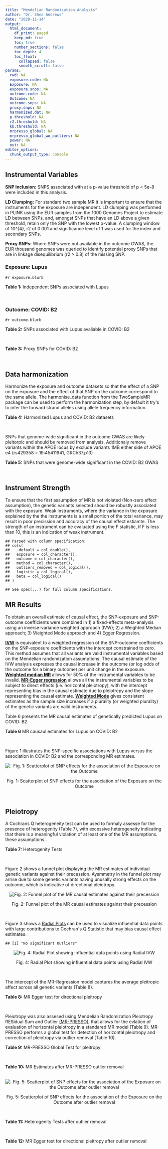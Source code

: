 ```yaml
---
title: "Mendelian Randomization Analysis"
author: "Dr. Shea Andrews"
date: "2020-11-14"
output:
  html_document:
    df_print: paged
    keep_md: true
    toc: true
    number_sections: false
    toc_depth: 4
    toc_float:
      collapsed: false
      smooth_scroll: false
params:
  rwd: NA
  exposure.code: NA
  Exposure: NA
  exposure.snps: NA
  outcome.code: NA
  Outcome: NA
  outcome.snps: NA
  proxy.snps: NA
  harmonized.dat: NA
  p.threshold: NA
  r2.threshold: NA
  kb.threshold: NA
  mrpresso_global: NA
  mrpresso_global_wo_outliers: NA
  power: NA
  out: NA
editor_options:
  chunk_output_type: console
---
```







## Instrumental Variables
**SNP Inclusion:** SNPS associated with at a p-value threshold of p < 5e-8 were included in this analysis.
<br>

**LD Clumping:** For standard two sample MR it is important to ensure that the instruments for the exposure are independent. LD clumping was performed in PLINK using the EUR samples from the 1000 Genomes Project to estimate LD between SNPs, and, amongst SNPs that have an LD above a given threshold, retain only the SNP with the lowest p-value. A clumping window of 10^{4}, r2 of 0.001 and significance level of 1 was used for the index and secondary SNPs.
<br>

**Proxy SNPs:** Where SNPs were not available in the outcome GWAS, the EUR thousand genomes was queried to identify potential proxy SNPs that are in linkage disequilibrium (r2 > 0.8) of the missing SNP.
<br>

### Exposure: Lupus
`#r exposure.blurb`
<br>

**Table 1:** Independent SNPs associated with Lupus
<div data-pagedtable="false">
  <script data-pagedtable-source type="application/json">
{"columns":[{"label":["SNP"],"name":[1],"type":["chr"],"align":["left"]},{"label":["CHROM"],"name":[2],"type":["dbl"],"align":["right"]},{"label":["POS"],"name":[3],"type":["dbl"],"align":["right"]},{"label":["REF"],"name":[4],"type":["chr"],"align":["left"]},{"label":["ALT"],"name":[5],"type":["chr"],"align":["left"]},{"label":["AF"],"name":[6],"type":["dbl"],"align":["right"]},{"label":["BETA"],"name":[7],"type":["dbl"],"align":["right"]},{"label":["SE"],"name":[8],"type":["dbl"],"align":["right"]},{"label":["Z"],"name":[9],"type":["dbl"],"align":["right"]},{"label":["P"],"name":[10],"type":["dbl"],"align":["right"]},{"label":["N"],"name":[11],"type":["dbl"],"align":["right"]},{"label":["TRAIT"],"name":[12],"type":["chr"],"align":["left"]}],"data":[{"1":"rs4661543","2":"1","3":"15229101","4":"T","5":"G","6":"0.89366400","7":"0.2744370","8":"0.04237546","9":"6.476320","10":"9.39891e-11","11":"23210","12":"Lupus"},{"1":"rs6679677","2":"1","3":"114303808","4":"C","5":"A","6":"0.13198000","7":"0.3364722","8":"0.04648538","9":"7.238238","10":"4.54552e-13","11":"23210","12":"Lupus"},{"1":"rs6671847","2":"1","3":"161478810","4":"G","5":"A","6":"0.43811600","7":"0.1988509","8":"0.02896508","9":"6.865193","10":"6.64016e-12","11":"23210","12":"Lupus"},{"1":"rs10912578","2":"1","3":"173251856","4":"A","5":"G","6":"0.69282600","7":"-0.2468600","8":"0.03099180","9":"-7.965340","10":"1.64776e-15","11":"23210","12":"Lupus"},{"1":"rs4916215","2":"1","3":"173314540","4":"C","5":"T","6":"0.77431100","7":"0.2231440","8":"0.03396932","9":"6.568970","10":"5.06636e-11","11":"23210","12":"Lupus"},{"1":"rs17849501","2":"1","3":"183542323","4":"C","5":"T","6":"0.04266520","7":"0.8109302","8":"0.04986423","9":"16.262763","10":"1.81370e-59","11":"23210","12":"Lupus"},{"1":"rs12094036","2":"1","3":"183558174","4":"T","5":"C","6":"0.06648550","7":"-0.3285041","8":"0.05785948","9":"-5.677618","10":"1.36583e-08","11":"23210","12":"Lupus"},{"1":"rs34703115","2":"2","3":"40282854","4":"T","5":"C","6":"0.05253620","7":"-0.6161861","8":"0.10477761","9":"-5.880895","10":"4.08053e-09","11":"23210","12":"Lupus"},{"1":"rs268124","2":"2","3":"65654364","4":"C","5":"T","6":"0.70927300","7":"0.1863300","8":"0.03237026","9":"5.756200","10":"8.60306e-09","11":"23210","12":"Lupus"},{"1":"rs13019891","2":"2","3":"113829869","4":"G","5":"T","6":"0.42580400","7":"-0.5621189","8":"0.02903360","9":"-19.360981","10":"1.64719e-83","11":"23210","12":"Lupus"},{"1":"rs2459611","2":"2","3":"191939187","4":"C","5":"T","6":"0.91986900","7":"0.2613650","8":"0.04524500","9":"5.776660","10":"7.62003e-09","11":"23210","12":"Lupus"},{"1":"rs4274624","2":"2","3":"191958656","4":"C","5":"T","6":"0.79354100","7":"-0.5596160","8":"0.03267912","9":"-17.124600","10":"9.73273e-66","11":"23210","12":"Lupus"},{"1":"rs10048743","2":"2","3":"213890232","4":"G","5":"T","6":"0.86960500","7":"-0.2311120","8":"0.04120563","9":"-5.608740","10":"2.03803e-08","11":"23210","12":"Lupus"},{"1":"rs10200680","2":"2","3":"223961877","4":"C","5":"T","6":"0.12876900","7":"-0.2484614","8":"0.04248350","9":"-5.848421","10":"4.96262e-09","11":"23210","12":"Lupus"},{"1":"rs2573219","2":"2","3":"233288667","4":"A","5":"C","6":"0.11355300","7":"0.5877867","8":"0.04292917","9":"13.692012","10":"1.13327e-42","11":"23210","12":"Lupus"},{"1":"rs9852014","2":"3","3":"129084581","4":"A","5":"G","6":"0.08055150","7":"0.6205765","8":"0.04927268","9":"12.594737","10":"2.25712e-36","11":"23210","12":"Lupus"},{"1":"rs1464446","2":"3","3":"146601295","4":"G","5":"T","6":"0.19522400","7":"-0.3285041","8":"0.04014973","9":"-8.181975","10":"2.79229e-16","11":"23210","12":"Lupus"},{"1":"rs13136219","2":"4","3":"102743687","4":"C","5":"T","6":"0.33503600","7":"-0.1743534","8":"0.02778696","9":"-6.274648","10":"3.50427e-10","11":"23210","12":"Lupus"},{"1":"rs4388254","2":"5","3":"133428601","4":"C","5":"T","6":"0.04080520","7":"0.3784364","8":"0.06039767","9":"6.265745","10":"3.71046e-10","11":"23210","12":"Lupus"},{"1":"rs1078324","2":"5","3":"149202268","4":"C","5":"A","6":"0.06524100","7":"-0.7133499","8":"0.07816647","9":"-9.126034","10":"7.10544e-20","11":"23210","12":"Lupus"},{"1":"rs6889239","2":"5","3":"150457771","4":"T","5":"C","6":"0.25117800","7":"0.2776317","8":"0.03173996","9":"8.747072","10":"2.18960e-18","11":"23210","12":"Lupus"},{"1":"rs2431697","2":"5","3":"159879978","4":"T","5":"C","6":"0.40740100","7":"-0.2231436","8":"0.02929643","9":"-7.616749","10":"2.60144e-14","11":"23210","12":"Lupus"},{"1":"rs12524498","2":"6","3":"31444187","4":"G","5":"T","6":"0.02318840","7":"-0.6733446","8":"0.12079282","9":"-5.574376","10":"2.48419e-08","11":"23210","12":"Lupus"},{"1":"rs389884","2":"6","3":"31940897","4":"A","5":"G","6":"0.10729800","7":"0.9282193","8":"0.04323190","9":"21.470703","10":"2.92560e-102","11":"23210","12":"Lupus"},{"1":"rs79197920","2":"6","3":"32455569","4":"C","5":"T","6":"0.65625000","7":"-0.4510760","8":"0.03341812","9":"-13.497900","10":"1.60819e-41","11":"23210","12":"Lupus"},{"1":"rs113753702","2":"6","3":"32471064","4":"T","5":"C","6":"0.43790100","7":"-0.3856625","8":"0.03422480","9":"-11.268508","10":"1.87724e-29","11":"23210","12":"Lupus"},{"1":"rs77062257","2":"6","3":"32620764","4":"A","5":"T","6":"0.16741300","7":"-0.4620355","8":"0.04802120","9":"-9.621488","10":"6.48854e-22","11":"23210","12":"Lupus"},{"1":"rs2097294","2":"6","3":"32779583","4":"C","5":"T","6":"0.00875099","7":"0.6981347","8":"0.06965172","9":"10.023223","10":"1.20508e-23","11":"23210","12":"Lupus"},{"1":"rs7768653","2":"6","3":"106574794","4":"C","5":"T","6":"0.60770100","7":"-0.2070140","8":"0.02968907","9":"-6.972740","10":"3.10827e-12","11":"23210","12":"Lupus"},{"1":"rs58721818","2":"6","3":"138243739","4":"C","5":"T","6":"0.03142030","7":"0.6575200","8":"0.07559407","9":"8.698037","10":"3.37674e-18","11":"23210","12":"Lupus"},{"1":"rs35000415","2":"7","3":"128585616","4":"C","5":"T","6":"0.14785900","7":"0.5877867","8":"0.04153895","9":"14.150252","10":"1.86090e-45","11":"23210","12":"Lupus"},{"1":"rs2736332","2":"8","3":"11339965","4":"G","5":"C","6":"0.24709300","7":"0.2776317","8":"0.03206938","9":"8.657222","10":"4.83401e-18","11":"23210","12":"Lupus"},{"1":"rs7823055","2":"8","3":"55511676","4":"G","5":"T","6":"0.57587300","7":"-0.3506570","8":"0.02862084","9":"-12.251800","10":"1.64303e-34","11":"23210","12":"Lupus"},{"1":"rs7097397","2":"10","3":"50025396","4":"G","5":"A","6":"0.35511500","7":"-0.1863296","8":"0.02871184","9":"-6.489643","10":"8.60398e-11","11":"23210","12":"Lupus"},{"1":"rs7899626","2":"10","3":"63825561","4":"C","5":"T","6":"0.32037800","7":"0.1823216","8":"0.03325319","9":"5.482830","10":"4.18576e-08","11":"23210","12":"Lupus"},{"1":"rs58688157","2":"11","3":"625085","4":"A","5":"G","6":"0.26210400","7":"-0.2231436","8":"0.03356474","9":"-6.648154","10":"2.96791e-11","11":"23210","12":"Lupus"},{"1":"rs353608","2":"11","3":"35101738","4":"A","5":"G","6":"0.53012700","7":"0.1863300","8":"0.02801977","9":"6.649930","10":"2.93228e-11","11":"23210","12":"Lupus"},{"1":"rs73050535","2":"12","3":"5012503","4":"C","5":"T","6":"0.01180100","7":"-0.7133499","8":"0.12413416","9":"-5.746604","10":"9.10536e-09","11":"23210","12":"Lupus"},{"1":"rs597808","2":"12","3":"111973358","4":"A","5":"G","6":"0.54462300","7":"-0.1625189","8":"0.02947364","9":"-5.514043","10":"3.50683e-08","11":"23210","12":"Lupus"},{"1":"rs1143679","2":"16","3":"31276811","4":"G","5":"A","6":"0.12236000","7":"0.5822156","8":"0.03998663","9":"14.560256","10":"5.02694e-48","11":"23210","12":"Lupus"},{"1":"rs13332649","2":"16","3":"85966683","4":"A","5":"G","6":"0.23690900","7":"-0.3147107","8":"0.03756825","9":"-8.377040","10":"5.42755e-17","11":"23210","12":"Lupus"},{"1":"rs143123127","2":"17","3":"38007190","4":"G","5":"A","6":"0.05919850","7":"0.4700036","8":"0.08403420","9":"5.593004","10":"2.23174e-08","11":"23210","12":"Lupus"},{"1":"rs35251378","2":"19","3":"10459969","4":"G","5":"A","6":"0.28126200","7":"-0.2357223","8":"0.03242656","9":"-7.269422","10":"3.61030e-13","11":"23210","12":"Lupus"},{"1":"rs73068668","2":"19","3":"55763262","4":"G","5":"A","6":"0.05480940","7":"-0.3147107","8":"0.05749035","9":"-5.474149","10":"4.39618e-08","11":"23210","12":"Lupus"},{"1":"rs3747093","2":"22","3":"21984379","4":"G","5":"A","6":"0.19129500","7":"0.2623643","8":"0.03450549","9":"7.603552","10":"2.88112e-14","11":"23210","12":"Lupus"}],"options":{"columns":{"min":{},"max":[10]},"rows":{"min":[10],"max":[10]},"pages":{}}}
  </script>
</div>
<br>

### Outcome: COVID: B2
`#r outcome.blurb`
<br>

**Table 2:** SNPs associated with Lupus avaliable in COVID: B2
<div data-pagedtable="false">
  <script data-pagedtable-source type="application/json">
{"columns":[{"label":["SNP"],"name":[1],"type":["chr"],"align":["left"]},{"label":["CHROM"],"name":[2],"type":["dbl"],"align":["right"]},{"label":["POS"],"name":[3],"type":["dbl"],"align":["right"]},{"label":["REF"],"name":[4],"type":["chr"],"align":["left"]},{"label":["ALT"],"name":[5],"type":["chr"],"align":["left"]},{"label":["AF"],"name":[6],"type":["dbl"],"align":["right"]},{"label":["BETA"],"name":[7],"type":["dbl"],"align":["right"]},{"label":["SE"],"name":[8],"type":["dbl"],"align":["right"]},{"label":["Z"],"name":[9],"type":["dbl"],"align":["right"]},{"label":["P"],"name":[10],"type":["dbl"],"align":["right"]},{"label":["N"],"name":[11],"type":["dbl"],"align":["right"]},{"label":["TRAIT"],"name":[12],"type":["chr"],"align":["left"]}],"data":[{"1":"rs4661543","2":"1","3":"15229101","4":"T","5":"G","6":"0.88070","7":"-0.01259700","8":"0.033817","9":"-0.37250495","10":"0.70950","11":"908494","12":"COVID:_hospitalized_vs._population__eur"},{"1":"rs6679677","2":"1","3":"114303808","4":"C","5":"A","6":"0.12600","7":"-0.01730300","8":"0.040341","9":"-0.42891847","10":"0.66800","11":"908494","12":"COVID:_hospitalized_vs._population__eur"},{"1":"rs6671847","2":"1","3":"161478810","4":"G","5":"A","6":"0.50210","7":"0.01018700","8":"0.028560","9":"0.35668768","10":"0.72130","11":"897825","12":"COVID:_hospitalized_vs._population__eur"},{"1":"rs10912578","2":"1","3":"173251856","4":"A","5":"G","6":"0.67870","7":"0.03117400","8":"0.032041","9":"0.97294092","10":"0.33060","11":"895822","12":"COVID:_hospitalized_vs._population__eur"},{"1":"rs4916215","2":"1","3":"173314540","4":"C","5":"T","6":"0.74650","7":"-0.01259800","8":"0.026087","9":"-0.48292253","10":"0.62920","11":"908494","12":"COVID:_hospitalized_vs._population__eur"},{"1":"rs17849501","2":"1","3":"183542323","4":"C","5":"T","6":"0.05146","7":"-0.01125400","8":"0.052028","9":"-0.21630660","10":"0.82880","11":"908494","12":"COVID:_hospitalized_vs._population__eur"},{"1":"rs12094036","2":"1","3":"183558174","4":"T","5":"C","6":"0.08601","7":"0.03119700","8":"0.042246","9":"0.73846045","10":"0.46020","11":"908494","12":"COVID:_hospitalized_vs._population__eur"},{"1":"rs34703115","2":"2","3":"40282854","4":"T","5":"C","6":"0.02926","7":"0.02400300","8":"0.067490","9":"0.35565269","10":"0.72210","11":"908494","12":"COVID:_hospitalized_vs._population__eur"},{"1":"rs268124","2":"2","3":"65654364","4":"C","5":"T","6":"0.70930","7":"-0.04570200","8":"0.031627","9":"-1.44503114","10":"0.14840","11":"898438","12":"COVID:_hospitalized_vs._population__eur"},{"1":"rs13019891","2":"2","3":"113829869","4":"G","5":"T","6":"0.45510","7":"-0.00432670","8":"0.027725","9":"-0.15605771","10":"0.87600","11":"898438","12":"COVID:_hospitalized_vs._population__eur"},{"1":"rs2459611","2":"2","3":"191939187","4":"C","5":"T","6":"0.91460","7":"-0.07302700","8":"0.043519","9":"-1.67804867","10":"0.09333","11":"898438","12":"COVID:_hospitalized_vs._population__eur"},{"1":"rs4274624","2":"2","3":"191958656","4":"C","5":"T","6":"0.77580","7":"-0.00943390","8":"0.027431","9":"-0.34391382","10":"0.73090","11":"908494","12":"COVID:_hospitalized_vs._population__eur"},{"1":"rs10048743","2":"2","3":"213890232","4":"G","5":"T","6":"0.83380","7":"0.01418900","8":"0.033675","9":"0.42135115","10":"0.67350","11":"908494","12":"COVID:_hospitalized_vs._population__eur"},{"1":"rs10200680","2":"2","3":"223961877","4":"C","5":"T","6":"0.15360","7":"0.02029700","8":"0.032350","9":"0.62741886","10":"0.53040","11":"908494","12":"COVID:_hospitalized_vs._population__eur"},{"1":"rs2573219","2":"2","3":"233288667","4":"A","5":"C","6":"0.08911","7":"-0.09080400","8":"0.040508","9":"-2.24163128","10":"0.02498","11":"908494","12":"COVID:_hospitalized_vs._population__eur"},{"1":"rs9852014","2":"3","3":"129084581","4":"A","5":"G","6":"0.07813","7":"0.01052800","8":"0.051854","9":"0.20303159","10":"0.83910","11":"898438","12":"COVID:_hospitalized_vs._population__eur"},{"1":"rs1464446","2":"3","3":"146601295","4":"G","5":"T","6":"0.19610","7":"0.01062000","8":"0.031716","9":"0.33484677","10":"0.73770","11":"905265","12":"COVID:_hospitalized_vs._population__eur"},{"1":"rs13136219","2":"4","3":"102743687","4":"C","5":"T","6":"0.35410","7":"0.00089397","8":"0.023569","9":"0.03792991","10":"0.96970","11":"908494","12":"COVID:_hospitalized_vs._population__eur"},{"1":"rs4388254","2":"5","3":"133428601","4":"C","5":"T","6":"0.06300","7":"-0.08409100","8":"0.061471","9":"-1.36797840","10":"0.17130","11":"898438","12":"COVID:_hospitalized_vs._population__eur"},{"1":"rs1078324","2":"5","3":"149202268","4":"C","5":"A","6":"0.05606","7":"0.03329200","8":"0.048494","9":"0.68651792","10":"0.49240","11":"907881","12":"COVID:_hospitalized_vs._population__eur"},{"1":"rs6889239","2":"5","3":"150457771","4":"T","5":"C","6":"0.24650","7":"-0.00304640","8":"0.030737","9":"-0.09911182","10":"0.92100","11":"898438","12":"COVID:_hospitalized_vs._population__eur"},{"1":"rs2431697","2":"5","3":"159879978","4":"T","5":"C","6":"0.41050","7":"-0.05639200","8":"0.023087","9":"-2.44258674","10":"0.01458","11":"908494","12":"COVID:_hospitalized_vs._population__eur"},{"1":"rs12524498","2":"6","3":"31444187","4":"G","5":"T","6":"0.02834","7":"0.16319000","8":"0.086479","9":"1.88704772","10":"0.05915","11":"904066","12":"COVID:_hospitalized_vs._population__eur"},{"1":"rs389884","2":"6","3":"31940897","4":"A","5":"G","6":"0.10980","7":"-0.03134000","8":"0.039473","9":"-0.79396043","10":"0.42720","11":"907881","12":"COVID:_hospitalized_vs._population__eur"},{"1":"rs77062257","2":"6","3":"32620764","4":"A","5":"T","6":"0.17930","7":"-0.03581500","8":"0.040147","9":"-0.89209655","10":"0.37230","11":"619277","12":"COVID:_hospitalized_vs._population__eur"},{"1":"rs7768653","2":"6","3":"106574794","4":"C","5":"T","6":"0.56770","7":"0.01883100","8":"0.023680","9":"0.79522804","10":"0.42650","11":"907881","12":"COVID:_hospitalized_vs._population__eur"},{"1":"rs58721818","2":"6","3":"138243739","4":"C","5":"T","6":"0.02924","7":"0.00464130","8":"0.069572","9":"0.06671218","10":"0.94680","11":"908494","12":"COVID:_hospitalized_vs._population__eur"},{"1":"rs35000415","2":"7","3":"128585616","4":"C","5":"T","6":"0.13220","7":"0.03209300","8":"0.036468","9":"0.88003181","10":"0.37880","11":"908494","12":"COVID:_hospitalized_vs._population__eur"},{"1":"rs2736332","2":"8","3":"11339965","4":"G","5":"C","6":"0.25530","7":"0.02484600","8":"0.026137","9":"0.95060642","10":"0.34180","11":"908494","12":"COVID:_hospitalized_vs._population__eur"},{"1":"rs7823055","2":"8","3":"55511676","4":"G","5":"T","6":"0.56620","7":"0.03582600","8":"0.030114","9":"1.18967922","10":"0.23420","11":"895822","12":"COVID:_hospitalized_vs._population__eur"},{"1":"rs7097397","2":"10","3":"50025396","4":"G","5":"A","6":"0.36580","7":"-0.02108700","8":"0.023649","9":"-0.89166561","10":"0.37260","11":"908494","12":"COVID:_hospitalized_vs._population__eur"},{"1":"rs7899626","2":"10","3":"63825561","4":"C","5":"T","6":"0.33320","7":"0.01181500","8":"0.029563","9":"0.39965497","10":"0.68940","11":"898438","12":"COVID:_hospitalized_vs._population__eur"},{"1":"rs58688157","2":"11","3":"625085","4":"A","5":"G","6":"0.24330","7":"0.04128700","8":"0.030722","9":"1.34389037","10":"0.17900","11":"898438","12":"COVID:_hospitalized_vs._population__eur"},{"1":"rs353608","2":"11","3":"35101738","4":"A","5":"G","6":"0.51290","7":"0.02517400","8":"0.027722","9":"0.90808744","10":"0.36380","11":"897825","12":"COVID:_hospitalized_vs._population__eur"},{"1":"rs73050535","2":"12","3":"5012503","4":"C","5":"T","6":"0.01761","7":"-0.06949400","8":"0.077946","9":"-0.89156596","10":"0.37260","11":"907881","12":"COVID:_hospitalized_vs._population__eur"},{"1":"rs597808","2":"12","3":"111973358","4":"A","5":"G","6":"0.56610","7":"0.03670000","8":"0.027905","9":"1.31517649","10":"0.18840","11":"897825","12":"COVID:_hospitalized_vs._population__eur"},{"1":"rs1143679","2":"16","3":"31276811","4":"G","5":"A","6":"0.11230","7":"-0.04835600","8":"0.042051","9":"-1.14993698","10":"0.25020","11":"897825","12":"COVID:_hospitalized_vs._population__eur"},{"1":"rs13332649","2":"16","3":"85966683","4":"A","5":"G","6":"0.26640","7":"0.01466700","8":"0.028683","9":"0.51134819","10":"0.60910","11":"908494","12":"COVID:_hospitalized_vs._population__eur"},{"1":"rs35251378","2":"19","3":"10459969","4":"G","5":"A","6":"0.27320","7":"0.07442600","8":"0.030380","9":"2.44983542","10":"0.01429","11":"898438","12":"COVID:_hospitalized_vs._population__eur"},{"1":"rs73068668","2":"19","3":"55763262","4":"G","5":"A","6":"0.07563","7":"-0.09245700","8":"0.053281","9":"-1.73527149","10":"0.08270","11":"898438","12":"COVID:_hospitalized_vs._population__eur"},{"1":"rs3747093","2":"22","3":"21984379","4":"G","5":"A","6":"0.23270","7":"0.01442300","8":"0.034325","9":"0.42018937","10":"0.67430","11":"898438","12":"COVID:_hospitalized_vs._population__eur"},{"1":"rs79197920","2":"NA","3":"NA","4":"NA","5":"NA","6":"NA","7":"NA","8":"NA","9":"NA","10":"NA","11":"NA","12":"NA"},{"1":"rs113753702","2":"NA","3":"NA","4":"NA","5":"NA","6":"NA","7":"NA","8":"NA","9":"NA","10":"NA","11":"NA","12":"NA"},{"1":"rs2097294","2":"NA","3":"NA","4":"NA","5":"NA","6":"NA","7":"NA","8":"NA","9":"NA","10":"NA","11":"NA","12":"NA"},{"1":"rs143123127","2":"NA","3":"NA","4":"NA","5":"NA","6":"NA","7":"NA","8":"NA","9":"NA","10":"NA","11":"NA","12":"NA"}],"options":{"columns":{"min":{},"max":[10]},"rows":{"min":[10],"max":[10]},"pages":{}}}
  </script>
</div>
<br>

**Table 3:** Proxy SNPs for COVID: B2
<div data-pagedtable="false">
  <script data-pagedtable-source type="application/json">
{"columns":[{"label":["target_snp"],"name":[1],"type":["chr"],"align":["left"]},{"label":["proxy_snp"],"name":[2],"type":["chr"],"align":["left"]},{"label":["ld.r2"],"name":[3],"type":["dbl"],"align":["right"]},{"label":["Dprime"],"name":[4],"type":["dbl"],"align":["right"]},{"label":["PHASE"],"name":[5],"type":["chr"],"align":["left"]},{"label":["X12"],"name":[6],"type":["lgl"],"align":["right"]},{"label":["CHROM"],"name":[7],"type":["dbl"],"align":["right"]},{"label":["POS"],"name":[8],"type":["dbl"],"align":["right"]},{"label":["REF.proxy"],"name":[9],"type":["chr"],"align":["left"]},{"label":["ALT.proxy"],"name":[10],"type":["lgl"],"align":["right"]},{"label":["AF"],"name":[11],"type":["dbl"],"align":["right"]},{"label":["BETA"],"name":[12],"type":["dbl"],"align":["right"]},{"label":["SE"],"name":[13],"type":["dbl"],"align":["right"]},{"label":["Z"],"name":[14],"type":["dbl"],"align":["right"]},{"label":["P"],"name":[15],"type":["dbl"],"align":["right"]},{"label":["N"],"name":[16],"type":["dbl"],"align":["right"]},{"label":["TRAIT"],"name":[17],"type":["chr"],"align":["left"]},{"label":["ref"],"name":[18],"type":["chr"],"align":["left"]},{"label":["ref.proxy"],"name":[19],"type":["lgl"],"align":["right"]},{"label":["alt"],"name":[20],"type":["chr"],"align":["left"]},{"label":["alt.proxy"],"name":[21],"type":["chr"],"align":["left"]},{"label":["ALT"],"name":[22],"type":["chr"],"align":["left"]},{"label":["REF"],"name":[23],"type":["chr"],"align":["left"]},{"label":["proxy.outcome"],"name":[24],"type":["lgl"],"align":["right"]}],"data":[{"1":"rs143123127","2":"rs112876941","3":"1","4":"1","5":"AT/GA","6":"NA","7":"17","8":"37922804","9":"A","10":"TRUE","11":"0.04431","12":"0.078074","13":"0.064303","14":"1.214158","15":"0.2247","16":"908494","17":"COVID:_hospitalized_vs._population__eur","18":"A","19":"TRUE","20":"G","21":"A","22":"A","23":"G","24":"TRUE"},{"1":"rs79197920","2":"NA","3":"NA","4":"NA","5":"NA","6":"NA","7":"NA","8":"NA","9":"NA","10":"NA","11":"NA","12":"NA","13":"NA","14":"NA","15":"NA","16":"NA","17":"NA","18":"NA","19":"NA","20":"NA","21":"NA","22":"NA","23":"NA","24":"NA"},{"1":"rs113753702","2":"NA","3":"NA","4":"NA","5":"NA","6":"NA","7":"NA","8":"NA","9":"NA","10":"NA","11":"NA","12":"NA","13":"NA","14":"NA","15":"NA","16":"NA","17":"NA","18":"NA","19":"NA","20":"NA","21":"NA","22":"NA","23":"NA","24":"NA"},{"1":"rs2097294","2":"NA","3":"NA","4":"NA","5":"NA","6":"NA","7":"NA","8":"NA","9":"NA","10":"NA","11":"NA","12":"NA","13":"NA","14":"NA","15":"NA","16":"NA","17":"NA","18":"NA","19":"NA","20":"NA","21":"NA","22":"NA","23":"NA","24":"NA"}],"options":{"columns":{"min":{},"max":[10]},"rows":{"min":[10],"max":[10]},"pages":{}}}
  </script>
</div>
<br>

## Data harmonization
Harmonize the exposure and outcome datasets so that the effect of a SNP on the exposure and the effect of that SNP on the outcome correspond to the same allele. The harmonise_data function from the TwoSampleMR package can be used to perform the harmonization step, by default it try's to infer the forward strand alleles using allele frequency information.
<br>

**Table 4:** Harmonized Lupus and COVID: B2 datasets
<div data-pagedtable="false">
  <script data-pagedtable-source type="application/json">
{"columns":[{"label":["SNP"],"name":[1],"type":["chr"],"align":["left"]},{"label":["effect_allele.exposure"],"name":[2],"type":["chr"],"align":["left"]},{"label":["other_allele.exposure"],"name":[3],"type":["chr"],"align":["left"]},{"label":["effect_allele.outcome"],"name":[4],"type":["chr"],"align":["left"]},{"label":["other_allele.outcome"],"name":[5],"type":["chr"],"align":["left"]},{"label":["beta.exposure"],"name":[6],"type":["dbl"],"align":["right"]},{"label":["beta.outcome"],"name":[7],"type":["dbl"],"align":["right"]},{"label":["eaf.exposure"],"name":[8],"type":["dbl"],"align":["right"]},{"label":["eaf.outcome"],"name":[9],"type":["dbl"],"align":["right"]},{"label":["remove"],"name":[10],"type":["lgl"],"align":["right"]},{"label":["palindromic"],"name":[11],"type":["lgl"],"align":["right"]},{"label":["ambiguous"],"name":[12],"type":["lgl"],"align":["right"]},{"label":["id.outcome"],"name":[13],"type":["chr"],"align":["left"]},{"label":["chr.outcome"],"name":[14],"type":["dbl"],"align":["right"]},{"label":["pos.outcome"],"name":[15],"type":["dbl"],"align":["right"]},{"label":["se.outcome"],"name":[16],"type":["dbl"],"align":["right"]},{"label":["z.outcome"],"name":[17],"type":["dbl"],"align":["right"]},{"label":["pval.outcome"],"name":[18],"type":["dbl"],"align":["right"]},{"label":["samplesize.outcome"],"name":[19],"type":["dbl"],"align":["right"]},{"label":["outcome"],"name":[20],"type":["chr"],"align":["left"]},{"label":["mr_keep.outcome"],"name":[21],"type":["lgl"],"align":["right"]},{"label":["pval_origin.outcome"],"name":[22],"type":["chr"],"align":["left"]},{"label":["chr.exposure"],"name":[23],"type":["dbl"],"align":["right"]},{"label":["pos.exposure"],"name":[24],"type":["dbl"],"align":["right"]},{"label":["se.exposure"],"name":[25],"type":["dbl"],"align":["right"]},{"label":["z.exposure"],"name":[26],"type":["dbl"],"align":["right"]},{"label":["pval.exposure"],"name":[27],"type":["dbl"],"align":["right"]},{"label":["samplesize.exposure"],"name":[28],"type":["dbl"],"align":["right"]},{"label":["exposure"],"name":[29],"type":["chr"],"align":["left"]},{"label":["mr_keep.exposure"],"name":[30],"type":["lgl"],"align":["right"]},{"label":["pval_origin.exposure"],"name":[31],"type":["chr"],"align":["left"]},{"label":["id.exposure"],"name":[32],"type":["chr"],"align":["left"]},{"label":["action"],"name":[33],"type":["dbl"],"align":["right"]},{"label":["mr_keep"],"name":[34],"type":["lgl"],"align":["right"]},{"label":["pt"],"name":[35],"type":["dbl"],"align":["right"]},{"label":["pleitropy_keep"],"name":[36],"type":["lgl"],"align":["right"]},{"label":["mrpresso_RSSobs"],"name":[37],"type":["lgl"],"align":["right"]},{"label":["mrpresso_pval"],"name":[38],"type":["lgl"],"align":["right"]},{"label":["mrpresso_keep"],"name":[39],"type":["lgl"],"align":["right"]}],"data":[{"1":"rs10048743","2":"T","3":"G","4":"T","5":"G","6":"-0.2311120","7":"0.01418900","8":"0.8696050","9":"0.83380","10":"FALSE","11":"FALSE","12":"FALSE","13":"Y25SG1","14":"2","15":"213890232","16":"0.033675","17":"0.42135115","18":"0.67350","19":"908494","20":"covidhgi2020anaB2v4eur","21":"TRUE","22":"reported","23":"2","24":"213890232","25":"0.04120563","26":"-5.608740","27":"2.03803e-08","28":"23210","29":"Betham2015lupus","30":"TRUE","31":"reported","32":"RUwEaH","33":"2","34":"TRUE","35":"5e-08","36":"TRUE","37":"NA","38":"NA","39":"TRUE"},{"1":"rs10200680","2":"T","3":"C","4":"T","5":"C","6":"-0.2484614","7":"0.02029700","8":"0.1287690","9":"0.15360","10":"FALSE","11":"FALSE","12":"FALSE","13":"Y25SG1","14":"2","15":"223961877","16":"0.032350","17":"0.62741886","18":"0.53040","19":"908494","20":"covidhgi2020anaB2v4eur","21":"TRUE","22":"reported","23":"2","24":"223961877","25":"0.04248350","26":"-5.848421","27":"4.96262e-09","28":"23210","29":"Betham2015lupus","30":"TRUE","31":"reported","32":"RUwEaH","33":"2","34":"TRUE","35":"5e-08","36":"TRUE","37":"NA","38":"NA","39":"TRUE"},{"1":"rs1078324","2":"A","3":"C","4":"A","5":"C","6":"-0.7133499","7":"0.03329200","8":"0.0652410","9":"0.05606","10":"FALSE","11":"FALSE","12":"FALSE","13":"Y25SG1","14":"5","15":"149202268","16":"0.048494","17":"0.68651792","18":"0.49240","19":"907881","20":"covidhgi2020anaB2v4eur","21":"TRUE","22":"reported","23":"5","24":"149202268","25":"0.07816647","26":"-9.126034","27":"7.10544e-20","28":"23210","29":"Betham2015lupus","30":"TRUE","31":"reported","32":"RUwEaH","33":"2","34":"TRUE","35":"5e-08","36":"TRUE","37":"NA","38":"NA","39":"TRUE"},{"1":"rs10912578","2":"G","3":"A","4":"G","5":"A","6":"-0.2468600","7":"0.03117400","8":"0.6928260","9":"0.67870","10":"FALSE","11":"FALSE","12":"FALSE","13":"Y25SG1","14":"1","15":"173251856","16":"0.032041","17":"0.97294092","18":"0.33060","19":"895822","20":"covidhgi2020anaB2v4eur","21":"TRUE","22":"reported","23":"1","24":"173251856","25":"0.03099180","26":"-7.965340","27":"1.64776e-15","28":"23210","29":"Betham2015lupus","30":"TRUE","31":"reported","32":"RUwEaH","33":"2","34":"TRUE","35":"5e-08","36":"TRUE","37":"NA","38":"NA","39":"TRUE"},{"1":"rs1143679","2":"A","3":"G","4":"A","5":"G","6":"0.5822156","7":"-0.04835600","8":"0.1223600","9":"0.11230","10":"FALSE","11":"FALSE","12":"FALSE","13":"Y25SG1","14":"16","15":"31276811","16":"0.042051","17":"-1.14993698","18":"0.25020","19":"897825","20":"covidhgi2020anaB2v4eur","21":"TRUE","22":"reported","23":"16","24":"31276811","25":"0.03998663","26":"14.560256","27":"5.02694e-48","28":"23210","29":"Betham2015lupus","30":"TRUE","31":"reported","32":"RUwEaH","33":"2","34":"TRUE","35":"5e-08","36":"TRUE","37":"NA","38":"NA","39":"TRUE"},{"1":"rs12094036","2":"C","3":"T","4":"C","5":"T","6":"-0.3285041","7":"0.03119700","8":"0.0664855","9":"0.08601","10":"FALSE","11":"FALSE","12":"FALSE","13":"Y25SG1","14":"1","15":"183558174","16":"0.042246","17":"0.73846045","18":"0.46020","19":"908494","20":"covidhgi2020anaB2v4eur","21":"TRUE","22":"reported","23":"1","24":"183558174","25":"0.05785948","26":"-5.677618","27":"1.36583e-08","28":"23210","29":"Betham2015lupus","30":"TRUE","31":"reported","32":"RUwEaH","33":"2","34":"TRUE","35":"5e-08","36":"TRUE","37":"NA","38":"NA","39":"TRUE"},{"1":"rs12524498","2":"T","3":"G","4":"T","5":"G","6":"-0.6733446","7":"0.16319000","8":"0.0231884","9":"0.02834","10":"FALSE","11":"FALSE","12":"FALSE","13":"Y25SG1","14":"6","15":"31444187","16":"0.086479","17":"1.88704772","18":"0.05915","19":"904066","20":"covidhgi2020anaB2v4eur","21":"TRUE","22":"reported","23":"6","24":"31444187","25":"0.12079282","26":"-5.574376","27":"2.48419e-08","28":"23210","29":"Betham2015lupus","30":"TRUE","31":"reported","32":"RUwEaH","33":"2","34":"TRUE","35":"5e-08","36":"TRUE","37":"NA","38":"NA","39":"TRUE"},{"1":"rs13019891","2":"T","3":"G","4":"T","5":"G","6":"-0.5621189","7":"-0.00432670","8":"0.4258040","9":"0.45510","10":"FALSE","11":"FALSE","12":"FALSE","13":"Y25SG1","14":"2","15":"113829869","16":"0.027725","17":"-0.15605771","18":"0.87600","19":"898438","20":"covidhgi2020anaB2v4eur","21":"TRUE","22":"reported","23":"2","24":"113829869","25":"0.02903360","26":"-19.360981","27":"1.64719e-83","28":"23210","29":"Betham2015lupus","30":"TRUE","31":"reported","32":"RUwEaH","33":"2","34":"TRUE","35":"5e-08","36":"TRUE","37":"NA","38":"NA","39":"TRUE"},{"1":"rs13136219","2":"T","3":"C","4":"T","5":"C","6":"-0.1743534","7":"0.00089397","8":"0.3350360","9":"0.35410","10":"FALSE","11":"FALSE","12":"FALSE","13":"Y25SG1","14":"4","15":"102743687","16":"0.023569","17":"0.03792991","18":"0.96970","19":"908494","20":"covidhgi2020anaB2v4eur","21":"TRUE","22":"reported","23":"4","24":"102743687","25":"0.02778696","26":"-6.274648","27":"3.50427e-10","28":"23210","29":"Betham2015lupus","30":"TRUE","31":"reported","32":"RUwEaH","33":"2","34":"TRUE","35":"5e-08","36":"TRUE","37":"NA","38":"NA","39":"TRUE"},{"1":"rs13332649","2":"G","3":"A","4":"G","5":"A","6":"-0.3147107","7":"0.01466700","8":"0.2369090","9":"0.26640","10":"FALSE","11":"FALSE","12":"FALSE","13":"Y25SG1","14":"16","15":"85966683","16":"0.028683","17":"0.51134819","18":"0.60910","19":"908494","20":"covidhgi2020anaB2v4eur","21":"TRUE","22":"reported","23":"16","24":"85966683","25":"0.03756825","26":"-8.377040","27":"5.42755e-17","28":"23210","29":"Betham2015lupus","30":"TRUE","31":"reported","32":"RUwEaH","33":"2","34":"TRUE","35":"5e-08","36":"TRUE","37":"NA","38":"NA","39":"TRUE"},{"1":"rs143123127","2":"A","3":"G","4":"A","5":"G","6":"0.4700036","7":"0.07807400","8":"0.0591985","9":"0.04431","10":"FALSE","11":"FALSE","12":"FALSE","13":"Y25SG1","14":"17","15":"37922804","16":"0.064303","17":"1.21415797","18":"0.22470","19":"908494","20":"covidhgi2020anaB2v4eur","21":"TRUE","22":"reported","23":"17","24":"38007190","25":"0.08403420","26":"5.593004","27":"2.23174e-08","28":"23210","29":"Betham2015lupus","30":"TRUE","31":"reported","32":"RUwEaH","33":"2","34":"TRUE","35":"5e-08","36":"TRUE","37":"NA","38":"NA","39":"TRUE"},{"1":"rs1464446","2":"T","3":"G","4":"T","5":"G","6":"-0.3285041","7":"0.01062000","8":"0.1952240","9":"0.19610","10":"FALSE","11":"FALSE","12":"FALSE","13":"Y25SG1","14":"3","15":"146601295","16":"0.031716","17":"0.33484677","18":"0.73770","19":"905265","20":"covidhgi2020anaB2v4eur","21":"TRUE","22":"reported","23":"3","24":"146601295","25":"0.04014973","26":"-8.181975","27":"2.79229e-16","28":"23210","29":"Betham2015lupus","30":"TRUE","31":"reported","32":"RUwEaH","33":"2","34":"TRUE","35":"5e-08","36":"TRUE","37":"NA","38":"NA","39":"TRUE"},{"1":"rs17849501","2":"T","3":"C","4":"T","5":"C","6":"0.8109302","7":"-0.01125400","8":"0.0426652","9":"0.05146","10":"FALSE","11":"FALSE","12":"FALSE","13":"Y25SG1","14":"1","15":"183542323","16":"0.052028","17":"-0.21630660","18":"0.82880","19":"908494","20":"covidhgi2020anaB2v4eur","21":"TRUE","22":"reported","23":"1","24":"183542323","25":"0.04986423","26":"16.262763","27":"1.81370e-59","28":"23210","29":"Betham2015lupus","30":"TRUE","31":"reported","32":"RUwEaH","33":"2","34":"TRUE","35":"5e-08","36":"TRUE","37":"NA","38":"NA","39":"TRUE"},{"1":"rs2431697","2":"C","3":"T","4":"C","5":"T","6":"-0.2231436","7":"-0.05639200","8":"0.4074010","9":"0.41050","10":"FALSE","11":"FALSE","12":"FALSE","13":"Y25SG1","14":"5","15":"159879978","16":"0.023087","17":"-2.44258674","18":"0.01458","19":"908494","20":"covidhgi2020anaB2v4eur","21":"TRUE","22":"reported","23":"5","24":"159879978","25":"0.02929643","26":"-7.616749","27":"2.60144e-14","28":"23210","29":"Betham2015lupus","30":"TRUE","31":"reported","32":"RUwEaH","33":"2","34":"TRUE","35":"5e-08","36":"TRUE","37":"NA","38":"NA","39":"TRUE"},{"1":"rs2459611","2":"T","3":"C","4":"T","5":"C","6":"0.2613650","7":"-0.07302700","8":"0.9198690","9":"0.91460","10":"FALSE","11":"FALSE","12":"FALSE","13":"Y25SG1","14":"2","15":"191939187","16":"0.043519","17":"-1.67804867","18":"0.09333","19":"898438","20":"covidhgi2020anaB2v4eur","21":"TRUE","22":"reported","23":"2","24":"191939187","25":"0.04524500","26":"5.776660","27":"7.62003e-09","28":"23210","29":"Betham2015lupus","30":"TRUE","31":"reported","32":"RUwEaH","33":"2","34":"TRUE","35":"5e-08","36":"TRUE","37":"NA","38":"NA","39":"TRUE"},{"1":"rs2573219","2":"C","3":"A","4":"C","5":"A","6":"0.5877867","7":"-0.09080400","8":"0.1135530","9":"0.08911","10":"FALSE","11":"FALSE","12":"FALSE","13":"Y25SG1","14":"2","15":"233288667","16":"0.040508","17":"-2.24163128","18":"0.02498","19":"908494","20":"covidhgi2020anaB2v4eur","21":"TRUE","22":"reported","23":"2","24":"233288667","25":"0.04292917","26":"13.692012","27":"1.13327e-42","28":"23210","29":"Betham2015lupus","30":"TRUE","31":"reported","32":"RUwEaH","33":"2","34":"TRUE","35":"5e-08","36":"TRUE","37":"NA","38":"NA","39":"TRUE"},{"1":"rs268124","2":"T","3":"C","4":"T","5":"C","6":"0.1863300","7":"-0.04570200","8":"0.7092730","9":"0.70930","10":"FALSE","11":"FALSE","12":"FALSE","13":"Y25SG1","14":"2","15":"65654364","16":"0.031627","17":"-1.44503114","18":"0.14840","19":"898438","20":"covidhgi2020anaB2v4eur","21":"TRUE","22":"reported","23":"2","24":"65654364","25":"0.03237026","26":"5.756200","27":"8.60306e-09","28":"23210","29":"Betham2015lupus","30":"TRUE","31":"reported","32":"RUwEaH","33":"2","34":"TRUE","35":"5e-08","36":"TRUE","37":"NA","38":"NA","39":"TRUE"},{"1":"rs2736332","2":"C","3":"G","4":"C","5":"G","6":"0.2776317","7":"0.02484600","8":"0.2470930","9":"0.25530","10":"FALSE","11":"TRUE","12":"FALSE","13":"Y25SG1","14":"8","15":"11339965","16":"0.026137","17":"0.95060642","18":"0.34180","19":"908494","20":"covidhgi2020anaB2v4eur","21":"TRUE","22":"reported","23":"8","24":"11339965","25":"0.03206938","26":"8.657222","27":"4.83401e-18","28":"23210","29":"Betham2015lupus","30":"TRUE","31":"reported","32":"RUwEaH","33":"2","34":"TRUE","35":"5e-08","36":"TRUE","37":"NA","38":"NA","39":"TRUE"},{"1":"rs34703115","2":"C","3":"T","4":"C","5":"T","6":"-0.6161861","7":"0.02400300","8":"0.0525362","9":"0.02926","10":"FALSE","11":"FALSE","12":"FALSE","13":"Y25SG1","14":"2","15":"40282854","16":"0.067490","17":"0.35565269","18":"0.72210","19":"908494","20":"covidhgi2020anaB2v4eur","21":"TRUE","22":"reported","23":"2","24":"40282854","25":"0.10477761","26":"-5.880895","27":"4.08053e-09","28":"23210","29":"Betham2015lupus","30":"TRUE","31":"reported","32":"RUwEaH","33":"2","34":"TRUE","35":"5e-08","36":"TRUE","37":"NA","38":"NA","39":"TRUE"},{"1":"rs35000415","2":"T","3":"C","4":"T","5":"C","6":"0.5877867","7":"0.03209300","8":"0.1478590","9":"0.13220","10":"FALSE","11":"FALSE","12":"FALSE","13":"Y25SG1","14":"7","15":"128585616","16":"0.036468","17":"0.88003181","18":"0.37880","19":"908494","20":"covidhgi2020anaB2v4eur","21":"TRUE","22":"reported","23":"7","24":"128585616","25":"0.04153895","26":"14.150252","27":"1.86090e-45","28":"23210","29":"Betham2015lupus","30":"TRUE","31":"reported","32":"RUwEaH","33":"2","34":"TRUE","35":"5e-08","36":"TRUE","37":"NA","38":"NA","39":"TRUE"},{"1":"rs35251378","2":"A","3":"G","4":"A","5":"G","6":"-0.2357223","7":"0.07442600","8":"0.2812620","9":"0.27320","10":"FALSE","11":"FALSE","12":"FALSE","13":"Y25SG1","14":"19","15":"10459969","16":"0.030380","17":"2.44983542","18":"0.01429","19":"898438","20":"covidhgi2020anaB2v4eur","21":"TRUE","22":"reported","23":"19","24":"10459969","25":"0.03242656","26":"-7.269422","27":"3.61030e-13","28":"23210","29":"Betham2015lupus","30":"TRUE","31":"reported","32":"RUwEaH","33":"2","34":"TRUE","35":"5e-08","36":"TRUE","37":"NA","38":"NA","39":"TRUE"},{"1":"rs353608","2":"G","3":"A","4":"G","5":"A","6":"0.1863300","7":"0.02517400","8":"0.5301270","9":"0.51290","10":"FALSE","11":"FALSE","12":"FALSE","13":"Y25SG1","14":"11","15":"35101738","16":"0.027722","17":"0.90808744","18":"0.36380","19":"897825","20":"covidhgi2020anaB2v4eur","21":"TRUE","22":"reported","23":"11","24":"35101738","25":"0.02801977","26":"6.649930","27":"2.93228e-11","28":"23210","29":"Betham2015lupus","30":"TRUE","31":"reported","32":"RUwEaH","33":"2","34":"TRUE","35":"5e-08","36":"TRUE","37":"NA","38":"NA","39":"TRUE"},{"1":"rs3747093","2":"A","3":"G","4":"A","5":"G","6":"0.2623643","7":"0.01442300","8":"0.1912950","9":"0.23270","10":"FALSE","11":"FALSE","12":"FALSE","13":"Y25SG1","14":"22","15":"21984379","16":"0.034325","17":"0.42018937","18":"0.67430","19":"898438","20":"covidhgi2020anaB2v4eur","21":"TRUE","22":"reported","23":"22","24":"21984379","25":"0.03450549","26":"7.603552","27":"2.88112e-14","28":"23210","29":"Betham2015lupus","30":"TRUE","31":"reported","32":"RUwEaH","33":"2","34":"TRUE","35":"5e-08","36":"TRUE","37":"NA","38":"NA","39":"TRUE"},{"1":"rs389884","2":"G","3":"A","4":"G","5":"A","6":"0.9282193","7":"-0.03134000","8":"0.1072980","9":"0.10980","10":"FALSE","11":"FALSE","12":"FALSE","13":"Y25SG1","14":"6","15":"31940897","16":"0.039473","17":"-0.79396043","18":"0.42720","19":"907881","20":"covidhgi2020anaB2v4eur","21":"TRUE","22":"reported","23":"6","24":"31940897","25":"0.04323190","26":"21.470703","27":"2.92560e-102","28":"23210","29":"Betham2015lupus","30":"TRUE","31":"reported","32":"RUwEaH","33":"2","34":"TRUE","35":"5e-08","36":"TRUE","37":"NA","38":"NA","39":"TRUE"},{"1":"rs4274624","2":"T","3":"C","4":"T","5":"C","6":"-0.5596160","7":"-0.00943390","8":"0.7935410","9":"0.77580","10":"FALSE","11":"FALSE","12":"FALSE","13":"Y25SG1","14":"2","15":"191958656","16":"0.027431","17":"-0.34391382","18":"0.73090","19":"908494","20":"covidhgi2020anaB2v4eur","21":"TRUE","22":"reported","23":"2","24":"191958656","25":"0.03267912","26":"-17.124600","27":"9.73273e-66","28":"23210","29":"Betham2015lupus","30":"TRUE","31":"reported","32":"RUwEaH","33":"2","34":"TRUE","35":"5e-08","36":"TRUE","37":"NA","38":"NA","39":"TRUE"},{"1":"rs4388254","2":"T","3":"C","4":"T","5":"C","6":"0.3784364","7":"-0.08409100","8":"0.0408052","9":"0.06300","10":"FALSE","11":"FALSE","12":"FALSE","13":"Y25SG1","14":"5","15":"133428601","16":"0.061471","17":"-1.36797840","18":"0.17130","19":"898438","20":"covidhgi2020anaB2v4eur","21":"TRUE","22":"reported","23":"5","24":"133428601","25":"0.06039767","26":"6.265745","27":"3.71046e-10","28":"23210","29":"Betham2015lupus","30":"TRUE","31":"reported","32":"RUwEaH","33":"2","34":"TRUE","35":"5e-08","36":"TRUE","37":"NA","38":"NA","39":"TRUE"},{"1":"rs4661543","2":"G","3":"T","4":"G","5":"T","6":"0.2744370","7":"-0.01259700","8":"0.8936640","9":"0.88070","10":"FALSE","11":"FALSE","12":"FALSE","13":"Y25SG1","14":"1","15":"15229101","16":"0.033817","17":"-0.37250495","18":"0.70950","19":"908494","20":"covidhgi2020anaB2v4eur","21":"TRUE","22":"reported","23":"1","24":"15229101","25":"0.04237546","26":"6.476320","27":"9.39891e-11","28":"23210","29":"Betham2015lupus","30":"TRUE","31":"reported","32":"RUwEaH","33":"2","34":"TRUE","35":"5e-08","36":"TRUE","37":"NA","38":"NA","39":"TRUE"},{"1":"rs4916215","2":"T","3":"C","4":"T","5":"C","6":"0.2231440","7":"-0.01259800","8":"0.7743110","9":"0.74650","10":"FALSE","11":"FALSE","12":"FALSE","13":"Y25SG1","14":"1","15":"173314540","16":"0.026087","17":"-0.48292253","18":"0.62920","19":"908494","20":"covidhgi2020anaB2v4eur","21":"TRUE","22":"reported","23":"1","24":"173314540","25":"0.03396932","26":"6.568970","27":"5.06636e-11","28":"23210","29":"Betham2015lupus","30":"TRUE","31":"reported","32":"RUwEaH","33":"2","34":"TRUE","35":"5e-08","36":"TRUE","37":"NA","38":"NA","39":"TRUE"},{"1":"rs58688157","2":"G","3":"A","4":"G","5":"A","6":"-0.2231436","7":"0.04128700","8":"0.2621040","9":"0.24330","10":"FALSE","11":"FALSE","12":"FALSE","13":"Y25SG1","14":"11","15":"625085","16":"0.030722","17":"1.34389037","18":"0.17900","19":"898438","20":"covidhgi2020anaB2v4eur","21":"TRUE","22":"reported","23":"11","24":"625085","25":"0.03356474","26":"-6.648154","27":"2.96791e-11","28":"23210","29":"Betham2015lupus","30":"TRUE","31":"reported","32":"RUwEaH","33":"2","34":"TRUE","35":"5e-08","36":"TRUE","37":"NA","38":"NA","39":"TRUE"},{"1":"rs58721818","2":"T","3":"C","4":"T","5":"C","6":"0.6575200","7":"0.00464130","8":"0.0314203","9":"0.02924","10":"FALSE","11":"FALSE","12":"FALSE","13":"Y25SG1","14":"6","15":"138243739","16":"0.069572","17":"0.06671218","18":"0.94680","19":"908494","20":"covidhgi2020anaB2v4eur","21":"TRUE","22":"reported","23":"6","24":"138243739","25":"0.07559407","26":"8.698037","27":"3.37674e-18","28":"23210","29":"Betham2015lupus","30":"TRUE","31":"reported","32":"RUwEaH","33":"2","34":"TRUE","35":"5e-08","36":"TRUE","37":"NA","38":"NA","39":"TRUE"},{"1":"rs597808","2":"G","3":"A","4":"G","5":"A","6":"-0.1625189","7":"0.03670000","8":"0.5446230","9":"0.56610","10":"FALSE","11":"FALSE","12":"FALSE","13":"Y25SG1","14":"12","15":"111973358","16":"0.027905","17":"1.31517649","18":"0.18840","19":"897825","20":"covidhgi2020anaB2v4eur","21":"TRUE","22":"reported","23":"12","24":"111973358","25":"0.02947364","26":"-5.514043","27":"3.50683e-08","28":"23210","29":"Betham2015lupus","30":"TRUE","31":"reported","32":"RUwEaH","33":"2","34":"TRUE","35":"5e-08","36":"TRUE","37":"NA","38":"NA","39":"TRUE"},{"1":"rs6671847","2":"A","3":"G","4":"A","5":"G","6":"0.1988509","7":"0.01018700","8":"0.4381160","9":"0.50210","10":"FALSE","11":"FALSE","12":"FALSE","13":"Y25SG1","14":"1","15":"161478810","16":"0.028560","17":"0.35668768","18":"0.72130","19":"897825","20":"covidhgi2020anaB2v4eur","21":"TRUE","22":"reported","23":"1","24":"161478810","25":"0.02896508","26":"6.865193","27":"6.64016e-12","28":"23210","29":"Betham2015lupus","30":"TRUE","31":"reported","32":"RUwEaH","33":"2","34":"TRUE","35":"5e-08","36":"TRUE","37":"NA","38":"NA","39":"TRUE"},{"1":"rs6679677","2":"A","3":"C","4":"A","5":"C","6":"0.3364722","7":"-0.01730300","8":"0.1319800","9":"0.12600","10":"FALSE","11":"FALSE","12":"FALSE","13":"Y25SG1","14":"1","15":"114303808","16":"0.040341","17":"-0.42891847","18":"0.66800","19":"908494","20":"covidhgi2020anaB2v4eur","21":"TRUE","22":"reported","23":"1","24":"114303808","25":"0.04648538","26":"7.238238","27":"4.54552e-13","28":"23210","29":"Betham2015lupus","30":"TRUE","31":"reported","32":"RUwEaH","33":"2","34":"TRUE","35":"5e-08","36":"TRUE","37":"NA","38":"NA","39":"TRUE"},{"1":"rs6889239","2":"C","3":"T","4":"C","5":"T","6":"0.2776317","7":"-0.00304640","8":"0.2511780","9":"0.24650","10":"FALSE","11":"FALSE","12":"FALSE","13":"Y25SG1","14":"5","15":"150457771","16":"0.030737","17":"-0.09911182","18":"0.92100","19":"898438","20":"covidhgi2020anaB2v4eur","21":"TRUE","22":"reported","23":"5","24":"150457771","25":"0.03173996","26":"8.747072","27":"2.18960e-18","28":"23210","29":"Betham2015lupus","30":"TRUE","31":"reported","32":"RUwEaH","33":"2","34":"TRUE","35":"5e-08","36":"TRUE","37":"NA","38":"NA","39":"TRUE"},{"1":"rs7097397","2":"A","3":"G","4":"A","5":"G","6":"-0.1863296","7":"-0.02108700","8":"0.3551150","9":"0.36580","10":"FALSE","11":"FALSE","12":"FALSE","13":"Y25SG1","14":"10","15":"50025396","16":"0.023649","17":"-0.89166561","18":"0.37260","19":"908494","20":"covidhgi2020anaB2v4eur","21":"TRUE","22":"reported","23":"10","24":"50025396","25":"0.02871184","26":"-6.489643","27":"8.60398e-11","28":"23210","29":"Betham2015lupus","30":"TRUE","31":"reported","32":"RUwEaH","33":"2","34":"TRUE","35":"5e-08","36":"TRUE","37":"NA","38":"NA","39":"TRUE"},{"1":"rs73050535","2":"T","3":"C","4":"T","5":"C","6":"-0.7133499","7":"-0.06949400","8":"0.0118010","9":"0.01761","10":"FALSE","11":"FALSE","12":"FALSE","13":"Y25SG1","14":"12","15":"5012503","16":"0.077946","17":"-0.89156596","18":"0.37260","19":"907881","20":"covidhgi2020anaB2v4eur","21":"TRUE","22":"reported","23":"12","24":"5012503","25":"0.12413416","26":"-5.746604","27":"9.10536e-09","28":"23210","29":"Betham2015lupus","30":"TRUE","31":"reported","32":"RUwEaH","33":"2","34":"TRUE","35":"5e-08","36":"TRUE","37":"NA","38":"NA","39":"TRUE"},{"1":"rs73068668","2":"A","3":"G","4":"A","5":"G","6":"-0.3147107","7":"-0.09245700","8":"0.0548094","9":"0.07563","10":"FALSE","11":"FALSE","12":"FALSE","13":"Y25SG1","14":"19","15":"55763262","16":"0.053281","17":"-1.73527149","18":"0.08270","19":"898438","20":"covidhgi2020anaB2v4eur","21":"TRUE","22":"reported","23":"19","24":"55763262","25":"0.05749035","26":"-5.474149","27":"4.39618e-08","28":"23210","29":"Betham2015lupus","30":"TRUE","31":"reported","32":"RUwEaH","33":"2","34":"TRUE","35":"5e-08","36":"TRUE","37":"NA","38":"NA","39":"TRUE"},{"1":"rs77062257","2":"T","3":"A","4":"T","5":"A","6":"-0.4620355","7":"-0.03581500","8":"0.1674130","9":"0.17930","10":"FALSE","11":"TRUE","12":"FALSE","13":"Y25SG1","14":"6","15":"32620764","16":"0.040147","17":"-0.89209655","18":"0.37230","19":"619277","20":"covidhgi2020anaB2v4eur","21":"TRUE","22":"reported","23":"6","24":"32620764","25":"0.04802120","26":"-9.621488","27":"6.48854e-22","28":"23210","29":"Betham2015lupus","30":"TRUE","31":"reported","32":"RUwEaH","33":"2","34":"TRUE","35":"5e-08","36":"TRUE","37":"NA","38":"NA","39":"TRUE"},{"1":"rs7768653","2":"T","3":"C","4":"T","5":"C","6":"-0.2070140","7":"0.01883100","8":"0.6077010","9":"0.56770","10":"FALSE","11":"FALSE","12":"FALSE","13":"Y25SG1","14":"6","15":"106574794","16":"0.023680","17":"0.79522804","18":"0.42650","19":"907881","20":"covidhgi2020anaB2v4eur","21":"TRUE","22":"reported","23":"6","24":"106574794","25":"0.02968907","26":"-6.972740","27":"3.10827e-12","28":"23210","29":"Betham2015lupus","30":"TRUE","31":"reported","32":"RUwEaH","33":"2","34":"TRUE","35":"5e-08","36":"TRUE","37":"NA","38":"NA","39":"TRUE"},{"1":"rs7823055","2":"T","3":"G","4":"T","5":"G","6":"-0.3506570","7":"0.03582600","8":"0.5758730","9":"0.56620","10":"FALSE","11":"FALSE","12":"FALSE","13":"Y25SG1","14":"8","15":"55511676","16":"0.030114","17":"1.18967922","18":"0.23420","19":"895822","20":"covidhgi2020anaB2v4eur","21":"TRUE","22":"reported","23":"8","24":"55511676","25":"0.02862084","26":"-12.251800","27":"1.64303e-34","28":"23210","29":"Betham2015lupus","30":"TRUE","31":"reported","32":"RUwEaH","33":"2","34":"TRUE","35":"5e-08","36":"TRUE","37":"NA","38":"NA","39":"TRUE"},{"1":"rs7899626","2":"T","3":"C","4":"T","5":"C","6":"0.1823216","7":"0.01181500","8":"0.3203780","9":"0.33320","10":"FALSE","11":"FALSE","12":"FALSE","13":"Y25SG1","14":"10","15":"63825561","16":"0.029563","17":"0.39965497","18":"0.68940","19":"898438","20":"covidhgi2020anaB2v4eur","21":"TRUE","22":"reported","23":"10","24":"63825561","25":"0.03325319","26":"5.482830","27":"4.18576e-08","28":"23210","29":"Betham2015lupus","30":"TRUE","31":"reported","32":"RUwEaH","33":"2","34":"TRUE","35":"5e-08","36":"TRUE","37":"NA","38":"NA","39":"TRUE"},{"1":"rs9852014","2":"G","3":"A","4":"G","5":"A","6":"0.6205765","7":"0.01052800","8":"0.0805515","9":"0.07813","10":"FALSE","11":"FALSE","12":"FALSE","13":"Y25SG1","14":"3","15":"129084581","16":"0.051854","17":"0.20303159","18":"0.83910","19":"898438","20":"covidhgi2020anaB2v4eur","21":"TRUE","22":"reported","23":"3","24":"129084581","25":"0.04927268","26":"12.594737","27":"2.25712e-36","28":"23210","29":"Betham2015lupus","30":"TRUE","31":"reported","32":"RUwEaH","33":"2","34":"TRUE","35":"5e-08","36":"TRUE","37":"NA","38":"NA","39":"TRUE"}],"options":{"columns":{"min":{},"max":[10]},"rows":{"min":[10],"max":[10]},"pages":{}}}
  </script>
</div>
<br>

SNPs that genome-wide significant in the outcome GWAS are likely pleitorpic and should be removed from analysis. Additionaly remove variants within the APOE locus by exclude variants 1MB either side of APOE e4 (rs429358 = 19:45411941, GRCh37.p13)
<br>


**Table 5:** SNPs that were genome-wide significant in the COVID: B2 GWAS
<div data-pagedtable="false">
  <script data-pagedtable-source type="application/json">
{"columns":[{"label":["SNP"],"name":[1],"type":["chr"],"align":["left"]},{"label":["chr.outcome"],"name":[2],"type":["dbl"],"align":["right"]},{"label":["pos.outcome"],"name":[3],"type":["dbl"],"align":["right"]},{"label":["pval.exposure"],"name":[4],"type":["dbl"],"align":["right"]},{"label":["pval.outcome"],"name":[5],"type":["dbl"],"align":["right"]}],"data":[],"options":{"columns":{"min":{},"max":[10]},"rows":{"min":[10],"max":[10]},"pages":{}}}
  </script>
</div>
<br>


## Instrument Strength
To ensure that the first assumption of MR is not violated (Non-zero effect assumption), the genetic variants selected should be robustly associated with the exposure. Weak instruments, where the variance in the exposure explained by the the instruments is a small portion of the total variance, may result in poor precission and accuracy of the causal effect estiamte. The strength of an instrument can be evaluated using the F statistic, if F is less than 10, this is an indication of weak instrument.


```
## Parsed with column specification:
## cols(
##   .default = col_double(),
##   exposure = col_character(),
##   outcome = col_character(),
##   method = col_character(),
##   outliers_removed = col_logical(),
##   logistic = col_logical(),
##   beta = col_logical()
## )
```

```
## See spec(...) for full column specifications.
```

<div data-pagedtable="false">
  <script data-pagedtable-source type="application/json">
{"columns":[{"label":["outliers_removed"],"name":[1],"type":["lgl"],"align":["right"]},{"label":["pve.exposure"],"name":[2],"type":["dbl"],"align":["right"]},{"label":["F"],"name":[3],"type":["dbl"],"align":["right"]},{"label":["Alpha"],"name":[4],"type":["dbl"],"align":["right"]},{"label":["NCP"],"name":[5],"type":["dbl"],"align":["right"]},{"label":["Power"],"name":[6],"type":["dbl"],"align":["right"]}],"data":[{"1":"FALSE","2":"0.1684814","3":"111.7637","4":"0.05","5":"4.153943","6":"0.5311809"}],"options":{"columns":{"min":{},"max":[10]},"rows":{"min":[10],"max":[10]},"pages":{}}}
  </script>
</div>

##  MR Results
To obtain an overall estimate of causal effect, the SNP-exposure and SNP-outcome coefficients were combined in 1) a fixed-effects meta-analysis using an inverse-variance weighted approach (IVW); 2) a Weighted Median approach; 3) Weighted Mode approach and 4) Egger Regression.


[**IVW**](https://doi.org/10.1002/gepi.21758) is equivalent to a weighted regression of the SNP-outcome coefficients on the SNP-exposure coefficients with the intercept constrained to zero. This method assumes that all variants are valid instrumental variables based on the Mendelian randomization assumptions. The causal estimate of the IVW analysis expresses the causal increase in the outcome (or log odds of the outcome for a binary outcome) per unit change in the exposure. [**Weighted median MR**](https://doi.org/10.1002/gepi.21965) allows for 50% of the instrumental variables to be invalid. [**MR-Egger regression**](https://doi.org/10.1093/ije/dyw220) allows all the instrumental variables to be subject to direct effects (i.e. horizontal pleiotropy), with the intercept representing bias in the causal estimate due to pleiotropy and the slope representing the causal estimate. [**Weighted Mode**](https://doi.org/10.1093/ije/dyx102) gives consistent estimates as the sample size increases if a plurality (or weighted plurality) of the genetic variants are valid instruments.
<br>



Table 6 presents the MR causal estimates of genetically predicted Lupus on COVID: B2.
<br>

**Table 6** MR causaul estimates for Lupus on COVID: B2
<div data-pagedtable="false">
  <script data-pagedtable-source type="application/json">
{"columns":[{"label":["id.exposure"],"name":[1],"type":["chr"],"align":["left"]},{"label":["id.outcome"],"name":[2],"type":["chr"],"align":["left"]},{"label":["outcome"],"name":[3],"type":["fctr"],"align":["left"]},{"label":["exposure"],"name":[4],"type":["fctr"],"align":["left"]},{"label":["method"],"name":[5],"type":["fctr"],"align":["left"]},{"label":["nsnp"],"name":[6],"type":["int"],"align":["right"]},{"label":["b"],"name":[7],"type":["dbl"],"align":["right"]},{"label":["se"],"name":[8],"type":["dbl"],"align":["right"]},{"label":["pval"],"name":[9],"type":["dbl"],"align":["right"]}],"data":[{"1":"RUwEaH","2":"Y25SG1","3":"covidhgi2020anaB2v4eur","4":"Betham2015lupus","5":"Inverse variance weighted (fixed effects)","6":"42","7":"-0.02134463","8":"0.01427532","9":"0.1348593"},{"1":"RUwEaH","2":"Y25SG1","3":"covidhgi2020anaB2v4eur","4":"Betham2015lupus","5":"Weighted median","6":"42","7":"-0.02497950","8":"0.02139272","9":"0.2429425"},{"1":"RUwEaH","2":"Y25SG1","3":"covidhgi2020anaB2v4eur","4":"Betham2015lupus","5":"Weighted mode","6":"42","7":"-0.01714231","8":"0.02813057","9":"0.5456323"},{"1":"RUwEaH","2":"Y25SG1","3":"covidhgi2020anaB2v4eur","4":"Betham2015lupus","5":"MR Egger","6":"42","7":"-0.01715992","8":"0.03239236","9":"0.5992122"}],"options":{"columns":{"min":{},"max":[10]},"rows":{"min":[10],"max":[10]},"pages":{}}}
  </script>
</div>
<br>

Figure 1 illustrates the SNP-specific associations with Lupus versus the association in COVID: B2 and the corresponding MR estimates.
<br>

<div class="figure" style="text-align: center">
<img src="/sc/arion/projects/LOAD/shea/Projects/MRcovid/results/MRcovideur/Betham2015lupus/covidhgi2020anaB2v4eur/Betham2015lupus_5e-8_covidhgi2020anaB2v4eur_MR_Analaysis_files/figure-html/scatter_plot-1.png" alt="Fig. 1: Scatterplot of SNP effects for the association of the Exposure on the Outcome"  />
<p class="caption">Fig. 1: Scatterplot of SNP effects for the association of the Exposure on the Outcome</p>
</div>
<br>


## Pleiotropy
A Cochrans Q heterogeneity test can be used to formaly assesse for the presence of heterogenity (Table 7), with excessive heterogeneity indicating that there is a meaningful violation of at least one of the MR assumptions.
these assumptions..
<br>

**Table 7:** Heterogenity Tests
<div data-pagedtable="false">
  <script data-pagedtable-source type="application/json">
{"columns":[{"label":["id.exposure"],"name":[1],"type":["chr"],"align":["left"]},{"label":["id.outcome"],"name":[2],"type":["chr"],"align":["left"]},{"label":["outcome"],"name":[3],"type":["fctr"],"align":["left"]},{"label":["exposure"],"name":[4],"type":["fctr"],"align":["left"]},{"label":["method"],"name":[5],"type":["fctr"],"align":["left"]},{"label":["Q"],"name":[6],"type":["dbl"],"align":["right"]},{"label":["Q_df"],"name":[7],"type":["dbl"],"align":["right"]},{"label":["Q_pval"],"name":[8],"type":["dbl"],"align":["right"]}],"data":[{"1":"RUwEaH","2":"Y25SG1","3":"covidhgi2020anaB2v4eur","4":"Betham2015lupus","5":"MR Egger","6":"46.27893","7":"40","8":"0.2290416"},{"1":"RUwEaH","2":"Y25SG1","3":"covidhgi2020anaB2v4eur","4":"Betham2015lupus","5":"Inverse variance weighted","6":"46.30384","7":"41","8":"0.2626651"}],"options":{"columns":{"min":{},"max":[10]},"rows":{"min":[10],"max":[10]},"pages":{}}}
  </script>
</div>
<br>

Figure 2 shows a funnel plot displaying the MR estimates of individual genetic variants against their precession. Aysmmetry in the funnel plot may arrise due to some genetic variants having unusally strong effects on the outcome, which is indicative of directional pleiotropy.
<br>

<div class="figure" style="text-align: center">
<img src="/sc/arion/projects/LOAD/shea/Projects/MRcovid/results/MRcovideur/Betham2015lupus/covidhgi2020anaB2v4eur/Betham2015lupus_5e-8_covidhgi2020anaB2v4eur_MR_Analaysis_files/figure-html/funnel_plot-1.png" alt="Fig. 2: Funnel plot of the MR causal estimates against their precession"  />
<p class="caption">Fig. 2: Funnel plot of the MR causal estimates against their precession</p>
</div>
<br>

Figure 3 shows a [Radial Plots](https://github.com/WSpiller/RadialMR) can be used to visualize influential data points with large contributions to Cochran's Q Statistic that may bias causal effect estimates.




```
## [1] "No significant Outliers"
```

<div class="figure" style="text-align: center">
<img src="/sc/arion/projects/LOAD/shea/Projects/MRcovid/results/MRcovideur/Betham2015lupus/covidhgi2020anaB2v4eur/Betham2015lupus_5e-8_covidhgi2020anaB2v4eur_MR_Analaysis_files/figure-html/Radial_Plot-1.png" alt="Fig. 4: Radial Plot showing influential data points using Radial IVW"  />
<p class="caption">Fig. 4: Radial Plot showing influential data points using Radial IVW</p>
</div>
<br>

The intercept of the MR-Regression model captures the average pleitropic affect across all genetic variants (Table 8).
<br>

**Table 8:** MR Egger test for directional pleitropy
<div data-pagedtable="false">
  <script data-pagedtable-source type="application/json">
{"columns":[{"label":["id.exposure"],"name":[1],"type":["chr"],"align":["left"]},{"label":["id.outcome"],"name":[2],"type":["chr"],"align":["left"]},{"label":["outcome"],"name":[3],"type":["fctr"],"align":["left"]},{"label":["exposure"],"name":[4],"type":["fctr"],"align":["left"]},{"label":["egger_intercept"],"name":[5],"type":["dbl"],"align":["right"]},{"label":["se"],"name":[6],"type":["dbl"],"align":["right"]},{"label":["pval"],"name":[7],"type":["dbl"],"align":["right"]}],"data":[{"1":"RUwEaH","2":"Y25SG1","3":"covidhgi2020anaB2v4eur","4":"Betham2015lupus","5":"-0.001720216","6":"0.0117245","7":"0.8840901"}],"options":{"columns":{"min":{},"max":[10]},"rows":{"min":[10],"max":[10]},"pages":{}}}
  </script>
</div>
<br>

Pleiotropy was also assesed using Mendelian Randomization Pleiotropy RESidual Sum and Outlier [(MR-PRESSO)](https://doi.org/10.1038/s41588-018-0099-7), that allows for the evlation of evaluation of horizontal pleiotropy in a standared MR model (Table 9). MR-PRESSO performs a global test for detection of horizontal pleiotropy and correction of pleiotropy via outlier removal (Table 10).
<br>

**Table 9:** MR-PRESSO Global Test for pleitropy
<div data-pagedtable="false">
  <script data-pagedtable-source type="application/json">
{"columns":[{"label":["id.exposure"],"name":[1],"type":["chr"],"align":["left"]},{"label":["id.outcome"],"name":[2],"type":["chr"],"align":["left"]},{"label":["outcome"],"name":[3],"type":["chr"],"align":["left"]},{"label":["exposure"],"name":[4],"type":["chr"],"align":["left"]},{"label":["pt"],"name":[5],"type":["dbl"],"align":["right"]},{"label":["outliers_removed"],"name":[6],"type":["lgl"],"align":["right"]},{"label":["n_outliers"],"name":[7],"type":["dbl"],"align":["right"]},{"label":["RSSobs"],"name":[8],"type":["dbl"],"align":["right"]},{"label":["pval"],"name":[9],"type":["dbl"],"align":["right"]}],"data":[{"1":"RUwEaH","2":"Y25SG1","3":"covidhgi2020anaB2v4eur","4":"Betham2015lupus","5":"5e-08","6":"FALSE","7":"0","8":"48.17567","9":"0.2837"}],"options":{"columns":{"min":{},"max":[10]},"rows":{"min":[10],"max":[10]},"pages":{}}}
  </script>
</div>
<br>


**Table 10:** MR Estimates after MR-PRESSO outlier removal
<div data-pagedtable="false">
  <script data-pagedtable-source type="application/json">
{"columns":[{"label":["id.exposure"],"name":[1],"type":["fctr"],"align":["left"]},{"label":["id.outcome"],"name":[2],"type":["fctr"],"align":["left"]},{"label":["outcome"],"name":[3],"type":["fctr"],"align":["left"]},{"label":["exposure"],"name":[4],"type":["fctr"],"align":["left"]},{"label":["method"],"name":[5],"type":["fctr"],"align":["left"]},{"label":["nsnp"],"name":[6],"type":["lgl"],"align":["right"]},{"label":["b"],"name":[7],"type":["lgl"],"align":["right"]},{"label":["se"],"name":[8],"type":["lgl"],"align":["right"]},{"label":["pval"],"name":[9],"type":["lgl"],"align":["right"]}],"data":[{"1":"RUwEaH","2":"Y25SG1","3":"covidhgi2020anaB2v4eur","4":"Betham2015lupus","5":"mrpresso","6":"NA","7":"NA","8":"NA","9":"NA"}],"options":{"columns":{"min":{},"max":[10]},"rows":{"min":[10],"max":[10]},"pages":{}}}
  </script>
</div>
<br>

<div class="figure" style="text-align: center">
<img src="/sc/arion/projects/LOAD/shea/Projects/MRcovid/results/MRcovideur/Betham2015lupus/covidhgi2020anaB2v4eur/Betham2015lupus_5e-8_covidhgi2020anaB2v4eur_MR_Analaysis_files/figure-html/scatter_plot_outlier-1.png" alt="Fig. 5: Scatterplot of SNP effects for the association of the Exposure on the Outcome after outlier removal"  />
<p class="caption">Fig. 5: Scatterplot of SNP effects for the association of the Exposure on the Outcome after outlier removal</p>
</div>
<br>

**Table 11:** Heterogenity Tests after outlier removal
<div data-pagedtable="false">
  <script data-pagedtable-source type="application/json">
{"columns":[{"label":["id.exposure"],"name":[1],"type":["fctr"],"align":["left"]},{"label":["id.outcome"],"name":[2],"type":["fctr"],"align":["left"]},{"label":["outcome"],"name":[3],"type":["fctr"],"align":["left"]},{"label":["exposure"],"name":[4],"type":["fctr"],"align":["left"]},{"label":["method"],"name":[5],"type":["fctr"],"align":["left"]},{"label":["Q"],"name":[6],"type":["lgl"],"align":["right"]},{"label":["Q_df"],"name":[7],"type":["lgl"],"align":["right"]},{"label":["Q_pval"],"name":[8],"type":["lgl"],"align":["right"]}],"data":[{"1":"RUwEaH","2":"Y25SG1","3":"covidhgi2020anaB2v4eur","4":"Betham2015lupus","5":"mrpresso","6":"NA","7":"NA","8":"NA"}],"options":{"columns":{"min":{},"max":[10]},"rows":{"min":[10],"max":[10]},"pages":{}}}
  </script>
</div>
<br>

**Table 12:** MR Egger test for directional pleitropy after outlier removal
<div data-pagedtable="false">
  <script data-pagedtable-source type="application/json">
{"columns":[{"label":["id.exposure"],"name":[1],"type":["fctr"],"align":["left"]},{"label":["id.outcome"],"name":[2],"type":["fctr"],"align":["left"]},{"label":["outcome"],"name":[3],"type":["fctr"],"align":["left"]},{"label":["exposure"],"name":[4],"type":["fctr"],"align":["left"]},{"label":["method"],"name":[5],"type":["fctr"],"align":["left"]},{"label":["egger_intercept"],"name":[6],"type":["lgl"],"align":["right"]},{"label":["se"],"name":[7],"type":["lgl"],"align":["right"]},{"label":["pval"],"name":[8],"type":["lgl"],"align":["right"]}],"data":[{"1":"RUwEaH","2":"Y25SG1","3":"covidhgi2020anaB2v4eur","4":"Betham2015lupus","5":"mrpresso","6":"NA","7":"NA","8":"NA"}],"options":{"columns":{"min":{},"max":[10]},"rows":{"min":[10],"max":[10]},"pages":{}}}
  </script>
</div>
<br>
